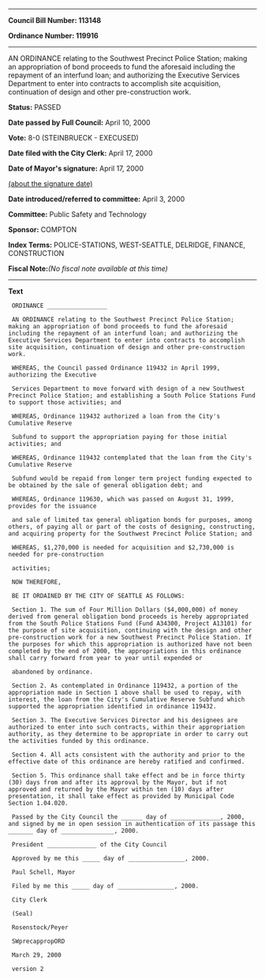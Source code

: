 

********

**Council Bill Number: 113148**
   
**Ordinance Number: 119916**
********

 AN ORDINANCE relating to the Southwest Precinct Police Station; making an appropriation of bond proceeds to fund the aforesaid including the repayment of an interfund loan; and authorizing the Executive Services Department to enter into contracts to accomplish site acquisition, continuation of design and other pre-construction work.

**Status:** PASSED
   
**Date passed by Full Council:** April 10, 2000
   
**Vote:** 8-0 (STEINBRUECK - EXECUSED)
   
**Date filed with the City Clerk:** April 17, 2000
   
**Date of Mayor's signature:** April 17, 2000
   
[(about the signature date)](/~public/approvaldate.htm)
   
   
   
**Date introduced/referred to committee:** April 3, 2000
   
**Committee:** Public Safety and Technology
   
**Sponsor:** COMPTON
   
   
**Index Terms:** POLICE-STATIONS, WEST-SEATTLE, DELRIDGE, FINANCE, CONSTRUCTION

**Fiscal Note:**_(No fiscal note available at this time)_

********

**Text**
   
```
 ORDINANCE _________________

 AN ORDINANCE relating to the Southwest Precinct Police Station; making an appropriation of bond proceeds to fund the aforesaid including the repayment of an interfund loan; and authorizing the Executive Services Department to enter into contracts to accomplish site acquisition, continuation of design and other pre-construction work.

 WHEREAS, the Council passed Ordinance 119432 in April 1999, authorizing the Executive

 Services Department to move forward with design of a new Southwest Precinct Police Station; and establishing a South Police Stations Fund to support those activities; and

 WHEREAS, Ordinance 119432 authorized a loan from the City's Cumulative Reserve

 Subfund to support the appropriation paying for those initial activities; and

 WHEREAS, Ordinance 119432 contemplated that the loan from the City's Cumulative Reserve

 Subfund would be repaid from longer term project funding expected to be obtained by the sale of general obligation debt; and

 WHEREAS, Ordinance 119630, which was passed on August 31, 1999, provides for the issuance

 and sale of limited tax general obligation bonds for purposes, among others, of paying all or part of the costs of designing, constructing, and acquiring property for the Southwest Precinct Police Station; and

 WHEREAS, $1,270,000 is needed for acquisition and $2,730,000 is needed for pre-construction

 activities;

 NOW THEREFORE,

 BE IT ORDAINED BY THE CITY OF SEATTLE AS FOLLOWS:

 Section 1. The sum of Four Million Dollars ($4,000,000) of money derived from general obligation bond proceeds is hereby appropriated from the South Police Stations Fund (Fund A34300, Project A13101) for the purpose of site acquisition, continuing with the design and other pre-construction work for a new Southwest Precinct Police Station. If the purposes for which this appropriation is authorized have not been completed by the end of 2000, the appropriations in this ordinance shall carry forward from year to year until expended or

 abandoned by ordinance.

 Section 2. As contemplated in Ordinance 119432, a portion of the appropriation made in Section 1 above shall be used to repay, with interest, the loan from the City's Cumulative Reserve Subfund which supported the appropriation identified in ordinance 119432.

 Section 3. The Executive Services Director and his designees are authorized to enter into such contracts, within their appropriation authority, as they determine to be appropriate in order to carry out the activities funded by this ordinance.

 Section 4. All acts consistent with the authority and prior to the effective date of this ordinance are hereby ratified and confirmed.

 Section 5. This ordinance shall take effect and be in force thirty (30) days from and after its approval by the Mayor, but if not approved and returned by the Mayor within ten (10) days after presentation, it shall take effect as provided by Municipal Code Section 1.04.020.

 Passed by the City Council the ______ day of ______________, 2000, and signed by me in open session in authentication of its passage this _______ day of _______________, 2000.

 President ______________ of the City Council

 Approved by me this _____ day of ________________, 2000.

 Paul Schell, Mayor

 Filed by me this _____ day of ________________, 2000.

 City Clerk

 (Seal)

 Rosenstock/Peyer

 SWprecappropORD

 March 29, 2000

 version 2

```
